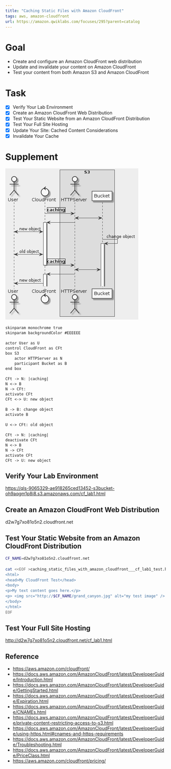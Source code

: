 ```yaml
---
title: "Caching Static Files with Amazon CloudFront"
tags: aws, amazon-cloudfront
url: https://amazon.qwiklabs.com/focuses/295?parent=catalog
---
```


# Goal
- Create and configure an Amazon CloudFront web distribution
- Update and invalidate your content on Amazon CloudFront
- Test your content from both Amazon S3 and Amazon CloudFront

# Task
- [x] Verify Your Lab Environment
- [x] Create an Amazon CloudFront Web Distribution
- [x] Test Your Static Website from an Amazon CloudFront Distribution
- [x] Test Your Full Site Hosting
- [x] Update Your Site: Cached Content Considerations
- [x] Invalidate Your Cache

# Supplement
![](caching_static_files_with_amazon_cloudfront.png)

```uml
skinparam monochrome true
skinparam backgroundColor #EEEEEE

actor User as U
control CloudFront as CFt
box S3
    actor HTTPServer as N
    participant Bucket as B
end box

CFt -> N: |caching|
N <-> B
N -> CFt:
activate CFt
CFt <-> U: new object

B -> B: change object
activate B

U <-> CFt: old object

CFt -> N: |caching|
deactivate CFt
N <-> B
N -> CFt
activate CFt
CFt -> U: new object
```

## Verify Your Lab Environment
https://qls-9065329-ae918265ced13452-s3bucket-oh9aqgm1p8i8.s3.amazonaws.com/cf_lab1.html

## Create an Amazon CloudFront Web Distribution
d2w7g7xo81o5n2.cloudfront.net

## Test Your Static Website from an Amazon CloudFront Distribution
```sh
CF_NAME=d2w7g7xo81o5n2.cloudfront.net

cat <<EOF >caching_static_files_with_amazon_cloudfront___cf_lab1_test.html
<html>
<head>My CloudFront Test</head>
<body>
<p>My text content goes here.</p>
<p> <img src="http://$CF_NAME/grand_canyon.jpg" alt="my test image" />
</body>
</html>
EOF
```

## Test Your Full Site Hosting
http://d2w7g7xo81o5n2.cloudfront.net/cf_lab1.html

## Reference
- https://aws.amazon.com/cloudfront/
- https://docs.aws.amazon.com/AmazonCloudFront/latest/DeveloperGuide/Introduction.html
- https://docs.aws.amazon.com/AmazonCloudFront/latest/DeveloperGuide/GettingStarted.html
- https://docs.aws.amazon.com/AmazonCloudFront/latest/DeveloperGuide/Expiration.html
- https://docs.aws.amazon.com/AmazonCloudFront/latest/DeveloperGuide/CNAMEs.html
- https://docs.aws.amazon.com/AmazonCloudFront/latest/DeveloperGuide/private-content-restricting-access-to-s3.html
- https://docs.aws.amazon.com/AmazonCloudFront/latest/DeveloperGuide/using-https.html#cnames-and-https-requirements
- https://docs.aws.amazon.com/AmazonCloudFront/latest/DeveloperGuide/Troubleshooting.html
- https://docs.aws.amazon.com/AmazonCloudFront/latest/DeveloperGuide/PriceClass.html
- https://aws.amazon.com/cloudfront/pricing/
